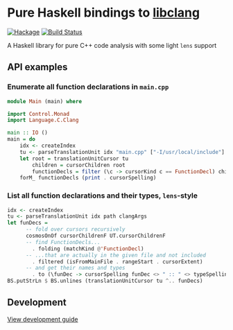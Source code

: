 # Pure Haskell bindings to [libclang](http://clang.llvm.org/doxygen/group__CINDEX.html)
[![Hackage](https://img.shields.io/hackage/v/clang-pure.svg)](http://hackage.haskell.org/package/clang-pure) [![Build Status](https://travis-ci.org/chpatrick/clang-pure.svg?branch=master)](https://travis-ci.org/chpatrick/clang-pure)

A Haskell library for pure C++ code analysis with some light `lens` support

## API examples

### Enumerate all function declarations in `main.cpp`

```haskell
module Main (main) where

import Control.Monad
import Language.C.Clang

main :: IO ()
main = do
    idx <- createIndex
    tu <- parseTranslationUnit idx "main.cpp" ["-I/usr/local/include"]
    let root = translationUnitCursor tu
        children = cursorChildren root
        functionDecls = filter (\c -> cursorKind c == FunctionDecl) children
    forM_ functionDecls (print . cursorSpelling)
```

### List all function declarations and their types, `lens`-style

```haskell
idx <- createIndex
tu <- parseTranslationUnit idx path clangArgs
let funDecs =
      -- fold over cursors recursively
      cosmosOnOf cursorChildrenF UT.cursorChildrenF
      -- find FunctionDecls...
        . folding (matchKind @'FunctionDecl)
      -- ...that are actually in the given file and not included
        . filtered (isFromMainFile . rangeStart . cursorExtent)
      -- and get their names and types
        . to (\funDec -> cursorSpelling funDec <> " :: " <> typeSpelling (cursorType funDec))
BS.putStrLn $ BS.unlines (translationUnitCursor tu ^.. funDecs)
```

## Development

[View development guide][building]

[building]: DEV.md
[libclang]: http://clang.llvm.org/doxygen/group__CINDEX.html
